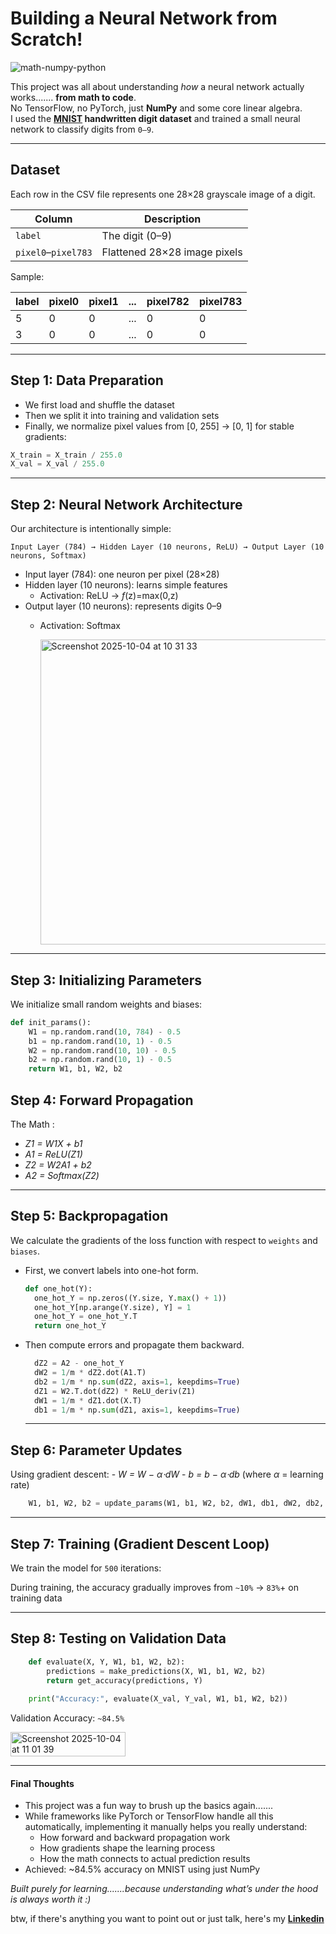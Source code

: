 # Building a Neural Network from Scratch!

![math-numpy-python](https://github.com/user-attachments/assets/1ba4957d-1209-442f-8da9-1ff367cf10ca)

This project was all about understanding *how* a neural network actually works....... **from math to code**.  
No TensorFlow, no PyTorch, just **NumPy** and some core linear algebra.  
I used the **[MNIST](https://www.kaggle.com/competitions/exploretechla-ignite-digit-recognition-challenge/data) handwritten digit dataset** and trained a small neural network to classify digits from `0–9`.

---

## Dataset

Each row in the CSV file represents one 28×28 grayscale image of a digit.

| Column | Description |
|--------|--------------|
| `label` | The digit (0–9) |
| `pixel0`–`pixel783` | Flattened 28×28 image pixels |

Sample:

| label | pixel0 | pixel1 | ... | pixel782 | pixel783 |
|--------|---------|--------|------|------------|-----------|
| 5 | 0 | 0 | ... | 0 | 0 |
| 3 | 0 | 0 | ... | 0 | 0 |

---

## Step 1: Data Preparation

- We first load and shuffle the dataset
- Then we split it into training and validation sets
- Finally, we normalize pixel values from [0, 255] → [0, 1] for stable gradients:
```python
X_train = X_train / 255.0
X_val = X_val / 255.0

```
---
## Step 2: Neural Network Architecture

Our architecture is intentionally simple:
```
Input Layer (784) → Hidden Layer (10 neurons, ReLU) → Output Layer (10 neurons, Softmax)
```
- Input layer (784): one neuron per pixel (28×28)
- Hidden layer (10 neurons): learns simple features
    - Activation: ReLU -> *f*(z)=max(0,z)
- Output layer (10 neurons): represents digits 0–9
    - Activation: Softmax
 
      <img width="782" height="488" alt="Screenshot 2025-10-04 at 10 31 33" src="https://github.com/user-attachments/assets/ff6b5944-36e2-45e8-a0e3-16a6bfc8be4b" />

 
---

## Step 3: Initializing Parameters

We initialize small random weights and biases: 
```python
def init_params():
    W1 = np.random.rand(10, 784) - 0.5
    b1 = np.random.rand(10, 1) - 0.5
    W2 = np.random.rand(10, 10) - 0.5
    b2 = np.random.rand(10, 1) - 0.5
    return W1, b1, W2, b2

```

## Step 4: Forward Propagation

The Math :
- *Z1 ​= W1​X + b1*
- *A1​ = ReLU(Z1​)*
- *Z2​ = W2​A1 ​+ b2​​*
- *A2​ = Softmax(Z2​)*

---

## Step 5: Backpropagation

We calculate the gradients of the loss function with respect to `weights` and `biases`.

- First, we convert labels into one-hot form.
  ```python
  def one_hot(Y):
    one_hot_Y = np.zeros((Y.size, Y.max() + 1))
    one_hot_Y[np.arange(Y.size), Y] = 1
    one_hot_Y = one_hot_Y.T
    return one_hot_Y
  ```
- Then compute errors and propagate them backward.

  ```python
    dZ2 = A2 - one_hot_Y
    dW2 = 1/m * dZ2.dot(A1.T)
    db2 = 1/m * np.sum(dZ2, axis=1, keepdims=True)
    dZ1 = W2.T.dot(dZ2) * ReLU_deriv(Z1)
    dW1 = 1/m * dZ1.dot(X.T)
    db1 = 1/m * np.sum(dZ1, axis=1, keepdims=True)
  ```
  ---

## Step 6: Parameter Updates

Using gradient descent:
    - *W = W − α⋅dW*
    - *b = b − α⋅db*      (where *α* = learning rate)
```python
    W1, b1, W2, b2 = update_params(W1, b1, W2, b2, dW1, db1, dW2, db2, alpha)
  ```
---

## Step 7: Training (Gradient Descent Loop)

We train the model for `500` iterations:

During training, the accuracy gradually improves from `~10%` -> `83%`+ on training data


---

## Step 8: Testing on Validation Data
```python
    def evaluate(X, Y, W1, b1, W2, b2):
        predictions = make_predictions(X, W1, b1, W2, b2)
        return get_accuracy(predictions, Y)
    
    print("Accuracy:", evaluate(X_val, Y_val, W1, b1, W2, b2))
  ```

Validation Accuracy: `~84.5%`

<img width="184" height="39" alt="Screenshot 2025-10-04 at 11 01 39" src="https://github.com/user-attachments/assets/19661ff9-c633-40fb-9c9e-a6c9c475ef85" />

---

#### Final Thoughts
- This project was a fun way to brush up the basics again....... 
- While frameworks like PyTorch or TensorFlow handle all this automatically, implementing it manually helps you really understand:
    - How forward and backward propagation work
    - How gradients shape the learning process
    - How the math connects to actual prediction results
- Achieved: ~84.5% accuracy on MNIST using just NumPy 

*Built purely for learning.......because understanding what’s under the hood is always worth it :)*

btw, if there's anything you want to point out or just talk, here's my **[Linkedin](https://www.linkedin.com/in/keerthana-reddy-katasani-b07238268)**
